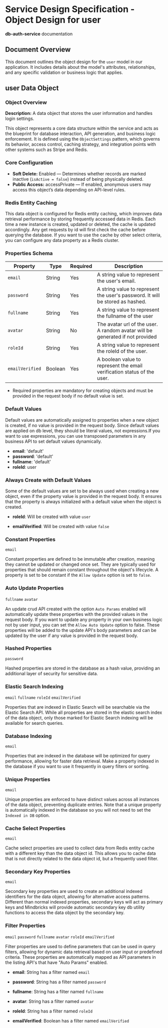 # Service Design Specification - Object Design for user

**db-auth-service** documentation

## Document Overview

This document outlines the object design for the `user` model in our application. It includes details about the model's attributes, relationships, and any specific validation or business logic that applies.

## user Data Object

### Object Overview

**Description:** A data object that stores the user information and handles login settings.

This object represents a core data structure within the service and acts as the blueprint for database interaction, API generation, and business logic enforcement.
It is defined using the `ObjectSettings` pattern, which governs its behavior, access control, caching strategy, and integration points with other systems such as Stripe and Redis.

### Core Configuration

- **Soft Delete:** Enabled — Determines whether records are marked inactive (`isActive = false`) instead of being physically deleted.
- **Public Access:** accessPrivate — If enabled, anonymous users may access this object’s data depending on API-level rules.

### Redis Entity Caching

This data object is configured for Redis entity caching, which improves data retrieval performance by storing frequently accessed data in Redis.
Each time a new instance is created, updated or deleted, the cache is updated accordingly. Any get requests by id will first check the cache before querying the database.
If you want to use the cache by other select criteria, you can configure any data property as a Redis cluster.

### Properties Schema

| Property        | Type    | Required | Description                                                                       |
| --------------- | ------- | -------- | --------------------------------------------------------------------------------- |
| `email`         | String  | Yes      | A string value to represent the user&#39;s email.                                 |
| `password`      | String  | Yes      | A string value to represent the user&#39;s password. It will be stored as hashed. |
| `fullname`      | String  | Yes      | A string value to represent the fullname of the user                              |
| `avatar`        | String  | No       | The avatar url of the user. A random avatar will be generated if not provided     |
| `roleId`        | String  | Yes      | A string value to represent the roleId of the user.                               |
| `emailVerified` | Boolean | Yes      | A boolean value to represent the email verification status of the user.           |

- Required properties are mandatory for creating objects and must be provided in the request body if no default value is set.

### Default Values

Default values are automatically assigned to properties when a new object is created, if no value is provided in the request body.
Since default values are applied on db level, they should be literal values, not expressions.If you want to use expressions, you can use transposed parameters in any business API to set default values dynamically.

- **email**: 'default'
- **password**: 'default'
- **fullname**: 'default'
- **roleId**: user

### Always Create with Default Values

Some of the default values are set to be always used when creating a new object, even if the property value is provided in the request body. It ensures that the property is always initialized with a default value when the object is created.

- **roleId**: Will be created with value `user`

- **emailVerified**: Will be created with value `false`

### Constant Properties

`email`

Constant properties are defined to be immutable after creation, meaning they cannot be updated or changed once set. They are typically used for properties that should remain constant throughout the object's lifecycle.
A property is set to be constant if the `Allow Update` option is set to `false`.

### Auto Update Properties

`fullname` `avatar`

An update crud API created with the option `Auto Params` enabled will automatically update these properties with the provided values in the request body.
If you want to update any property in your own business logic not by user input, you can set the `Allow Auto Update` option to false.
These properties will be added to the update API's body parameters and can be updated by the user if any value is provided in the request body.

### Hashed Properties

`password`

Hashed properties are stored in the database as a hash value, providing an additional layer of security for sensitive data.

### Elastic Search Indexing

`email` `fullname` `roleId` `emailVerified`

Properties that are indexed in Elastic Search will be searchable via the Elastic Search API.
While all properties are stored in the elastic search index of the data object, only those marked for Elastic Search indexing will be available for search queries.

### Database Indexing

`email`

Properties that are indexed in the database will be optimized for query performance, allowing for faster data retrieval.
Make a property indexed in the database if you want to use it frequently in query filters or sorting.

### Unique Properties

`email`

Unique properties are enforced to have distinct values across all instances of the data object, preventing duplicate entries.
Note that a unique property is automatically indexed in the database so you will not need to set the `Indexed in DB` option.

### Cache Select Properties

`email`

Cache select properties are used to collect data from Redis entity cache with a different key than the data object id.
This allows you to cache data that is not directly related to the data object id, but a frequently used filter.

### Secondary Key Properties

`email`

Secondary key properties are used to create an additional indexed identifiers for the data object, allowing for alternative access patterns.
Different than normal indexed properties, secondary keys will act as primary keys and Mindbricks will provide automatic secondary key db utility functions to access the data object by the secondary key.

### Filter Properties

`email` `password` `fullname` `avatar` `roleId` `emailVerified`

Filter properties are used to define parameters that can be used in query filters, allowing for dynamic data retrieval based on user input or predefined criteria.
These properties are automatically mapped as API parameters in the listing API's that have "Auto Params" enabled.

- **email**: String has a filter named `email`

- **password**: String has a filter named `password`

- **fullname**: String has a filter named `fullname`

- **avatar**: String has a filter named `avatar`

- **roleId**: String has a filter named `roleId`

- **emailVerified**: Boolean has a filter named `emailVerified`
